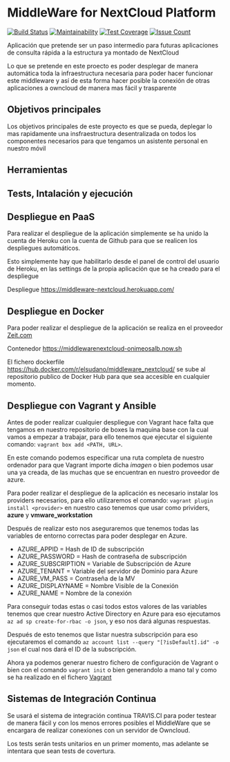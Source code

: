 # MiddleWare for NextCloud Platform

[![Build Status](https://travis-ci.org/elsudano/MiddleWare_NextCloud.svg?branch=master)](https://travis-ci.org/elsudano/MiddleWare_NextCloud)
[![Maintainability](https://codeclimate.com/github/elsudano/MiddleWare_NextCloud/badges/maintainability.svg)](https://codeclimate.com/github/elsudano/MiddleWare_NextCloud/maintainability)
[![Test Coverage](https://codeclimate.com/github/elsudano/MiddleWare_NextCloud/badges/coverage.svg)](https://codeclimate.com/github/elsudano/MiddleWare_NextCloud/coverage)
[![Issue Count](https://codeclimate.com/github/elsudano/MiddleWare_NextCloud/badges/issue_count.svg)](https://codeclimate.com/github/elsudano/MiddleWare_NextCloud)

<p>Aplicación que pretende ser un paso intermedio para futuras aplicaciones de consulta rápida a la estructura ya montado de NextCloud</p>

<p>Lo que se pretende en este proecto es poder desplegar de manera automática toda la infraestructura necesaria para poder hacer funcionar este middleware y así de esta forma hacer posible la conexión de otras aplicaciones a owncloud de manera mas fácil y trasparente </p>

## Objetivos principales

<p>Los objetivos principales de este proyecto es que se pueda, deplegar lo mas rapidamente una insfraestructura desentralizada on todos los componentes necesarios para que tengamos un asistente personal en nuestro móvil</p>

## Herramientas


## Tests, Intalación y ejecución

## Despliegue en PaaS
Para realizar el despliegue de la aplicación simplemente se ha unido la cuenta de Heroku con la cuenta de Github para que se realicen los despliegues automáticos.

Esto simplemente hay que habilitarlo desde el panel de control del usuario de Heroku, en las settings de la propia aplicación que se ha creado para el despliegue

Despliegue https://middleware-nextcloud.herokuapp.com/

## Despliegue en Docker
Para poder realizar el despliegue de la aplicación se realiza en el proveedor [Zeit.com](Zeit.com)

Contenedor https://middlewarenextcloud-onimeosalb.now.sh

El fichero dockerfile https://hub.docker.com/r/elsudano/middleware_nextcloud/ se sube al repositorio publico de Docker Hub para que sea accesible en cualquier momento.

## Despliegue con Vagrant y Ansible
Antes de poder realizar cualquier despliegue con Vagrant hace falta que tengamos en nuestro repositorio de boxes la maquina base con la cual vamos a empezar a trabajar, para ello tenemos que ejecutar el siguiente comando: `vagrant box add <PATH, URL>`.

En este comando podemos especificar una ruta completa de nuestro ordenador para que Vagrant importe dicha *imagen* o bien podemos usar una ya creada, de las muchas que se encuentran en nuestro proveedor de azure.

Para poder realizar el despliegue de la aplicación es necesario instalar los providers necesarios, para ello utilizaremos el comando: `vagrant plugin install <provider>` en nuestro caso tenemos que usar como prividers, **azure** y **vmware_workstation**

Después de realizar esto nos aseguraremos que tenemos todas las variables de entorno correctas para poder desplegar en Azure.

- AZURE_APPID = Hash de ID de subscripción
- AZURE_PASSWORD = Hash de contraseña de subscripción
- AZURE_SUBSCRIPTION = Variable de Subscripción de Azure
- AZURE_TENANT = Variable del servidor de Dominio para Azure
- AZURE_VM_PASS = Contraseña de la MV
- AZURE_DISPLAYNAME = Nombre Visible de la Conexión
- AZURE_NAME = Nombre de la conexión

Para conseguir todas estas o casi todos estos valores de las variables tenemos que crear nuestro Active Directory en Azure para eso ejecutamos `az ad sp create-for-rbac -o json`, y eso nos dará algunas respuestas.

Después de esto tenemos que listar nuestra subscripción para eso ejecutaremos el comando `az account list --query "[?isDefault].id" -o json` el cual nos dará el ID de la subscripción.

Ahora ya podemos generar nuestro fichero de configuración de Vagrant o bien con el comando `vagrant init` o bien generandolo a mano tal y como se ha realizado en el fichero [Vagrant](https://raw.githubusercontent.com/elsudano/MiddleWare_NextCloud/master/Vagrant)

## Sistemas de Integración Continua

Se usará el sistema de integración continua TRAVIS.CI para poder testear de manera fácil y con los menos errores posibles el MiddleWare que se encargara de realizar conexiones con un servidor de Owncloud.

Los tests serán tests unitarios en un primer momento, mas adelante se intentara que sean tests de covertura.
